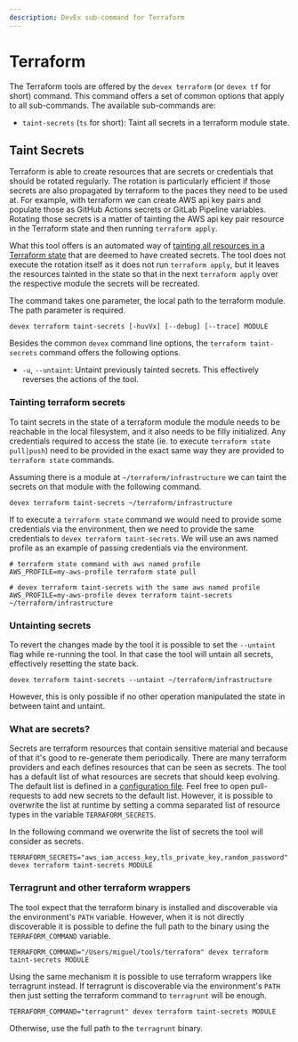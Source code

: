 ```yaml
---
description: DevEx sub-command for Terraform
---
```


# Terraform

The Terraform tools are offered by the `devex terraform` \(or `devex tf` for short\) command.
This command offers a set of common options that apply to all sub-commands.
The available sub-commands are:

* `taint-secrets` \(`ts` for short\): Taint all secrets in a terraform module state.

## Taint Secrets

Terraform is able to create resources that are secrets or credentials that should be rotated regularly.
The rotation is particularly efficient if those secrets are also propagated by terraform to the paces they need to be used at.
For example, with terraform we can create AWS api key pairs and populate those as GitHub Actions secrets or GitLab Pipeline variables.
Rotating those secrets is a matter of tainting the AWS api key pair resource in the Terraform state and then running `terraform apply`.

What this tool offers is an automated way of [tainting all resources in a Terraform state](https://www.terraform.io/docs/cli/state/taint.html) that are deemed to have created secrets.
The tool does not execute the rotation itself as it does not run `terraform apply`, but it leaves the resources tainted in the state so that in the next `terraform apply` over the respective module the secrets will be recreated.

The command takes one parameter, the local path to the terraform module.
The path parameter is required.

```text
devex terraform taint-secrets [-huvVx] [--debug] [--trace] MODULE
```

Besides the common `devex` command line options, the `terraform taint-secrets` command offers the following options.

* `-u`, `--untaint`: Untaint previously tainted secrets. This effectively reverses the actions of the tool.

### Tainting terraform secrets

To taint secrets in the state of a terraform module the module needs to be reachable in the local filesystem, and it also needs to be filly initialized.
Any credentials required to access the state (ie. to execute `terraform state pull|push`) need to be provided in the exact same way they are provided to `terraform state` commands.

Assuming there is a module at `~/terraform/infrastructure` we can taint the secrets on that module with the following command.
```text
devex terraform taint-secrets ~/terraform/infrastructure
```

If to execute a `terraform state` command we would need to provide some credentials via the environment, then we need to provide the same credentials to `devex terraform taint-secrets`.
We will use an aws named profile as an example of passing credentials via the environment.
```text
# terraform state command with aws named profile
AWS_PROFILE=my-aws-profile terraform state pull

# devex terraform taint-secrets with the same aws named profile
AWS_PROFILE=my-aws-profile devex terraform taint-secrets ~/terraform/infrastructure
```

### Untainting secrets

To revert the changes made by the tool it is possible to set the `--untaint` flag while re-running the tool.
In that case the tool will untain all secrets, effectively resetting the state back.
```text
devex terraform taint-secrets --untaint ~/terraform/infrastructure
```
However, this is only possible if no other operation manipulated the state in between taint and untaint.

### What are secrets?

Secrets are terraform resources that contain sensitive material and because of that it's good to re-generate them periodically.
There are many terraform providers and each defines resources that can be seen as secrets.
The tool has a default list of what resources are secrets that should keep evolving.
The default list is defined in a [configuration file](https://github.com/miguelaferreira/devex-cli/blob/main/src/main/resources/application.yml).
Feel free to open pull-requests to add new secrets to the default list.
However, it is possible to overwrite the list at runtime by setting a comma separated list of resource types in the variable `TERRAFORM_SECRETS`.

In the following command we overwrite the list of secrets the tool will consider as secrets.
```text
TERRAFORM_SECRETS="aws_iam_access_key,tls_private_key,random_password" devex terraform taint-secrets MODULE
```

### Terragrunt and other terraform wrappers

The tool expect that the terraform binary is installed and discoverable via the environment's `PATH` variable.
However, when it is not directly discoverable it is possible to define the full path to the binary using the `TERRAFORM_COMMAND` variable.
```text
TERRAFORM_COMMAND="/Users/miguel/tools/terraform" devex terraform taint-secrets MODULE
```

Using the same mechanism it is possible to use terraform wrappers like terragrunt instead.
If terragrunt is discoverable via the environment's `PATH` then just setting the terraform command to `terragrunt` will be enough.
```text
TERRAFORM_COMMAND="terragrunt" devex terraform taint-secrets MODULE
```
Otherwise, use the full path to the `terragrunt` binary.
